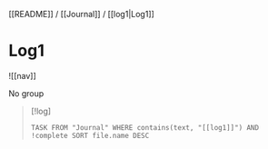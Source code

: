 [[README]] / [[Journal]] / [[log1|Log1]]

# Log1
![[nav]]

No group

>[!log]
> ```dataview
> TASK FROM "Journal" WHERE contains(text, "[[log1]]") AND !complete SORT file.name DESC
> ```